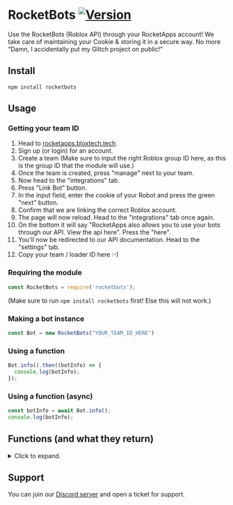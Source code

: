 # RocketBots [![Version](https://img.shields.io/badge/version-1.0.3-brightgreen)](https://rocketapps.bloxtech.tech)

Use the RocketBots (Roblox API) through your RocketApps account! We take care of maintaining your Cookie & storing it in a secure way. No more “Damn, I accidentally put my Glitch project on public!”

## Install
`npm install rocketbots`

## Usage

### Getting your team ID
1. Head to [rocketapps.bloxtech.tech](https://rocketapps.bloxtech.tech).
2. Sign up (or login) for an account.
3. Create a team (Make sure to input the right Roblox group ID here, as this is the group ID that the module will use.)
4. Once the team is created, press "manage" next to your team.
5. Now head to the "integrations" tab.
6. Press "Link Bot" button.
7. In the input field, enter the cookie of your Robot and press the green "next" button.
8. Confirm that we are linking the correct Roblox account.
9. The page will now reload. Head to the "integrations" tab once again.
10. On the bottom it will say "RocketApps also allows you to use your bots through our API. View the api here". Press the "here".
11. You'll now be redirected to our API documentation. Head to the "settings" tab.
12. Copy your team / loader ID here :-)

### Requiring the module
```js
const RocketBots = require('rocketbots');
```
(Make sure to run `npm install rocketbots` first! Else this will not work.)

### Making a bot instance
```js
const Bot = new RocketBots("YOUR_TEAM_ID_HERE")
```

### Using a function
```js
Bot.info().then((botInfo) => {
  console.log(botInfo);
});
```

### Using a function (async)
```js
const botInfo = await Bot.info();
console.log(botInfo);
```

## Functions (and what they return)
<details>
  <summary>Click to expand.</summary>
  
  ### .info()
  ```js
  {
    id: '12345', // Bot Roblox id
    name: 'roblox', // Bot Roblox username
    created: '2021-03-01T21:51:27.097Z'
  }
  ```

  ### .getJoinRequests()
  ```js
  [
    {
        requester: {
            userId: 1234,
            username: 'roblox',
            displayName: 'roblox'
        },
        created: "2021-03-03T17:45:02.75Z"
    },
  ]
  ```

  ### .approveJoinRequest(userId)
  ```js
  {
      success: true,
      response: "Successfully accepted users join request."
  }
  ```

  ### .declineJoinRequest(userId)
  ```js
  {
      success: true,
      response: "Successfully declined user from join requests."
  }
  ```

  ### .shout(message)
  ```js
  {
      success: true,
      response: "Successfully shouted to group."
  }
  ```

  ### .messageUser(userId,subject,message)
  ```js
  {
      success: true,
      response: "Successfully sent message to user."
  }
  ```

  ### .messageUser(userId,subject,message)
  ```js
  {
      success: true,
      response: "Successfully sent message to user."
  }
  ```

  ### .rankInGroup(userId,rankId)
  ```js
  {
      success: true,
      response: "Successfully ranked user in group."
  }
  ```

  ### .exile(userId)
  ```js
  {
      success: true,
      response: "Successfully exiled user from group."
  }
  ```

</details>

## Support

You can join our [Discord server](https://discord.gg/6ybaSHpFP3) and open a ticket for support.
